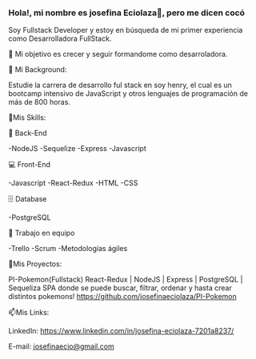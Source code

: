 ### Hola!, mi nombre es josefina Eciolaza👋, pero me dicen cocó
Soy Fullstack Developer y estoy en búsqueda de mi primer experiencia como Desarrolladora FullStack.


🔭 Mi objetivo
 es crecer y seguir formandome como desarroladora.

🌱 Mi Background:
 
Estudie la carrera de desarrollo ful stack en soy henry, el cual es un bootcamp intensivo de JavaScript y otros lenguajes de programación de más de 800 horas. 

📃Mis Skills:

🧩 Back-End

-NodeJS
-Sequelize
-Express
-Javascript

💻 Front-End

-Javascript
-React-Redux
-HTML
-CSS

🗄️ Database

-PostgreSQL

🌱 Trabajo en equipo

-Trello
-Scrum
-Metodologías ágiles

🚀Mis Proyectos:

PI-Pokemon(Fullstack)
React-Redux | NodeJS | Express | PostgreSQL | Sequeliza
SPA donde se puede buscar, filtrar, ordenar y hasta crear distintos pokemons!
https://github.com/josefinaeciolaza/PI-Pokemon

📫Mis Links:

 LinkedIn: https://www.linkedin.com/in/josefina-eciolaza-7201a8237/
 
 E-mail: josefinaecio@gmail.com
